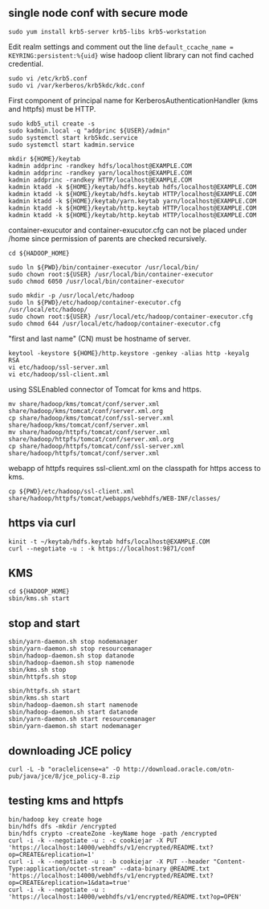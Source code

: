 single node conf with secure mode
---------------------------------

```
sudo yum install krb5-server krb5-libs krb5-workstation
```

Edit realm settings and comment out the line `default_ccache_name = KEYRING:persistent:%{uid}`
wise hadoop client library can not find cached credential.
```
sudo vi /etc/krb5.conf
sudo vi /var/kerberos/krb5kdc/kdc.conf
```

First component of principal name for KerberosAuthenticationHandler (kms and httpfs) must be HTTP.
```
sudo kdb5_util create -s
sudo kadmin.local -q "addprinc ${USER}/admin"
sudo systemctl start krb5kdc.service
sudo systemctl start kadmin.service

mkdir ${HOME}/keytab
kadmin addprinc -randkey hdfs/localhost@EXAMPLE.COM
kadmin addprinc -randkey yarn/localhost@EXAMPLE.COM
kadmin addprinc -randkey HTTP/localhost@EXAMPLE.COM
kadmin ktadd -k ${HOME}/keytab/hdfs.keytab hdfs/localhost@EXAMPLE.COM
kadmin ktadd -k ${HOME}/keytab/hdfs.keytab HTTP/localhost@EXAMPLE.COM
kadmin ktadd -k ${HOME}/keytab/yarn.keytab yarn/localhost@EXAMPLE.COM
kadmin ktadd -k ${HOME}/keytab/http.keytab HTTP/localhost@EXAMPLE.COM
kadmin ktadd -k ${HOME}/keytab/http.keytab HTTP/localhost@EXAMPLE.COM
```

container-exucutor and container-exucutor.cfg can not be placed under /home
since permission of parents are checked recursively.
```
cd ${HADOOP_HOME}

sudo ln ${PWD}/bin/container-executor /usr/local/bin/
sudo chown root:${USER} /usr/local/bin/container-executor
sudo chmod 6050 /usr/local/bin/container-executor

sudo mkdir -p /usr/local/etc/hadoop
sudo ln ${PWD}/etc/hadoop/container-executor.cfg /usr/local/etc/hadoop/
sudo chown root:${USER} /usr/local/etc/hadoop/container-executor.cfg
sudo chmod 644 /usr/local/etc/hadoop/container-executor.cfg 
```

"first and last name" (CN) must be hostname of server.
```
keytool -keystore ${HOME}/http.keystore -genkey -alias http -keyalg RSA
vi etc/hadoop/ssl-server.xml
vi etc/hadoop/ssl-client.xml
```

using SSLEnabled connector of Tomcat for kms and https.
```
mv share/hadoop/kms/tomcat/conf/server.xml share/hadoop/kms/tomcat/conf/server.xml.org
cp share/hadoop/kms/tomcat/conf/ssl-server.xml share/hadoop/kms/tomcat/conf/server.xml
mv share/hadoop/httpfs/tomcat/conf/server.xml share/hadoop/httpfs/tomcat/conf/server.xml.org
cp share/hadoop/httpfs/tomcat/conf/ssl-server.xml share/hadoop/httpfs/tomcat/conf/server.xml
```

webapp of httpfs requires ssl-client.xml on the classpath for https access to kms.
```
cp ${PWD}/etc/hadoop/ssl-client.xml share/hadoop/httpfs/tomcat/webapps/webhdfs/WEB-INF/classes/
```


https via curl
--------------

```
kinit -t ~/keytab/hdfs.keytab hdfs/localhost@EXAMPLE.COM
curl --negotiate -u : -k https://localhost:9871/conf
```


KMS
---

```
cd ${HADOOP_HOME}
sbin/kms.sh start
```


stop and start
--------------

```
sbin/yarn-daemon.sh stop nodemanager
sbin/yarn-daemon.sh stop resourcemanager
sbin/hadoop-daemon.sh stop datanode
sbin/hadoop-daemon.sh stop namenode
sbin/kms.sh stop
sbin/httpfs.sh stop

sbin/httpfs.sh start
sbin/kms.sh start
sbin/hadoop-daemon.sh start namenode
sbin/hadoop-daemon.sh start datanode
sbin/yarn-daemon.sh start resourcemanager
sbin/yarn-daemon.sh start nodemanager
```

downloading JCE policy
----------------------

```
curl -L -b "oraclelicense=a" -O http://download.oracle.com/otn-pub/java/jce/8/jce_policy-8.zip
```

testing kms and httpfs
----------------------

```
bin/hadoop key create hoge
bin/hdfs dfs -mkdir /encrypted
bin/hdfs crypto -createZone -keyName hoge -path /encrypted
curl -i -k --negotiate -u : -c cookiejar -X PUT 'https://localhost:14000/webhdfs/v1/encrypted/README.txt?op=CREATE&replication=1'
curl -i -k --negotiate -u : -b cookiejar -X PUT --header "Content-Type:application/octet-stream" --data-binary @README.txt 'https://localhost:14000/webhdfs/v1/encrypted/README.txt?op=CREATE&replication=1&data=true'
curl -i -k --negotiate -u : 'https://localhost:14000/webhdfs/v1/encrypted/README.txt?op=OPEN'
```
